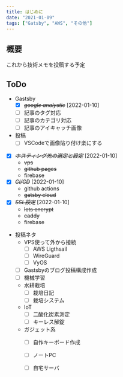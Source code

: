 ```yaml
---
title: はじめに
date: "2021-01-09"
tags: ["Gatsby", "AWS", "その他"]
---
```


## 概要

これから技術メモを投稿する予定

## ToDo

- Gastsby
  - [X] ~~*google analystic*~~ [2022-01-10]
  - [ ] 記事のタグ対応
  - [ ] 記事のカテゴリ対応
  - [ ] 記事のアイキャッチ画像
- 投稿
  - [ ] VSCodeで画像貼り付け楽にする
- [X] ~~*ホスティング先の選定と設定*~~ [2022-01-10]
  - ~~vps~~
  - ~~github pages~~
  - firebase
- [X] ~~*CI/CD*~~ [2022-01-10]
  - github actions
  - ~~gatsby cloud~~
- [X] ~~*SSL設定*~~ [2022-01-10]
  - ~~lets encrypt~~
  - ~~caddy~~
  - firebase
- 投稿ネタ
  - VPS使って外から接続
    - [ ] AWS Ligthsail
    - [ ] WireGuard
    - [ ] VyOS
  - [ ] Gastsbyのブログ投稿構成作成
  - [ ] 機械学習
  - 水耕栽培
    - [ ] 栽培日記
    - [ ] 栽培システム
  - IoT
    - [ ] 二酸化炭素測定
    - [ ] キーレス解錠
  - ガジェット系
    - [ ] 自作キーボード作成
    - [ ] ノートPC
    - [ ] 自宅サーバ
  